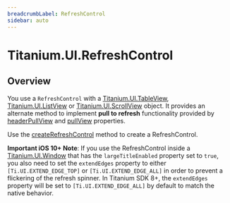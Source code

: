 ```yaml
---
breadcrumbLabel: RefreshControl
sidebar: auto
---
```


# Titanium.UI.RefreshControl

<ProxySummary/>

## Overview

You use a `RefreshControl` with a [Titanium.UI.TableView](Titanium.UI.TableView), [Titanium.UI.ListView](Titanium.UI.ListView) or [Titanium.UI.ScrollView](Titanium.UI.ScrollView) object. 
It provides an alternate method to implement **pull to refresh** functionality provided by 
[headerPullView](Titanium.UI.TableView.headerPullView) and [pullView](Titanium.UI.ListView.pullView) properties.

Use the [createRefreshControl](Titanium.UI.createRefreshControl) method to create a RefreshControl.

**Important iOS 10+ Note**: If you use the RefreshControl inside a [Titanium.UI.Window](Titanium.UI.Window) that has the `largeTitleEnabled` property
set to `true`, you also need to set the `extendEdges` property to either `[Ti.UI.EXTEND_EDGE_TOP]` or `[Ti.UI.EXTEND_EDGE_ALL]`
in order to prevent a flickering of the refresh spinner. In Titanium SDK 8+, the `extendEdges` property will be set to `[Ti.UI.EXTEND_EDGE_ALL]`
by default to match the native behavior.

<ApiDocs/>
